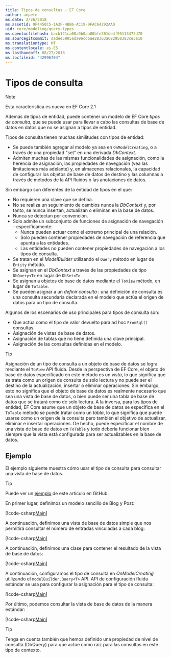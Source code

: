 ```yaml
---
title: Tipos de consultas - EF Core
author: anpete
ms.date: 2/26/2018
ms.assetid: 9F4450C5-1A3F-4BB6-AC19-9FAC64292AAD
uid: core/modeling/query-types
ms.openlocfilehash: bacb121ca00a9b0aa00bfe201de4f95113472d70
ms.sourcegitcommit: dadee5905ada9ecdbae28363a682950383ce3e10
ms.translationtype: MT
ms.contentlocale: es-ES
ms.lasthandoff: 08/27/2018
ms.locfileid: "42996704"
---
```

# <a name="query-types"></a>Tipos de consulta
> [!NOTE]
> Esta característica es nueva en EF Core 2.1

Además de tipos de entidad, puede contener un modelo de EF Core _tipos de consulta_, que se puede usar para llevar a cabo las consultas de base de datos en datos que no se asignan a tipos de entidad.

Tipos de consulta tienen muchas similitudes con tipos de entidad:

- Se puede también agregar al modelo ya sea en `OnModelCreating`, o a través de una propiedad "set" en una derivada _DbContext_.
- Admiten muchas de las mismas funcionalidades de asignación, como la herencia de asignación, las propiedades de navegación (vea las limitaciones más adelante) y, en almacenes relacionales, la capacidad de configurar los objetos de base de datos de destino y las columnas a través de métodos de la API fluidos o las anotaciones de datos.

Sin embargo son diferentes de la entidad de tipos en el que:

- No requieren una clave que se defina.
- No se realiza un seguimiento de cambios nunca la _DbContext_ y, por tanto, se nunca insertan, actualizan o eliminan en la base de datos.
- Nunca se detectan por convención.
- Solo admite un subconjunto de funciones de asignación de navegación - específicamente:
  - Nunca pueden actuar como el extremo principal de una relación.
  - Solo pueden contener propiedades de navegación de referencia que apunta a las entidades.
  - Las entidades no pueden contener propiedades de navegación a los tipos de consulta.
- Se tratan en el _ModelBuilder_ utilizando el `Query` método en lugar de `Entity` método.
- Se asignan en el _DbContext_ a través de las propiedades de tipo `DbQuery<T>` en lugar de `DbSet<T>`
- Se asignan a objetos de base de datos mediante el `ToView` método, en lugar de `ToTable`.
- Se pueden asignar a un _definir consulta_ : una definición de consulta es una consulta secundaria declarada en el modelo que actúa el origen de datos para un tipo de consulta.

Algunos de los escenarios de uso principales para tipos de consulta son:

- Que actúa como el tipo de valor devuelto para ad hoc `FromSql()` consultas.
- Asignación de vistas de base de datos.
- Asignación de tablas que no tiene definida una clave principal.
- Asignación de las consultas definidas en el modelo.

> [!TIP]
> Asignación de un tipo de consulta a un objeto de base de datos se logra mediante el `ToView` API fluida. Desde la perspectiva de EF Core, el objeto de base de datos especificado en este método es un _vista_, lo que significa que se trata como un origen de consulta de solo lectura y no puede ser el destino de la actualización, insertar o eliminar operaciones. Sin embargo, esto no significa que el objeto de base de datos es realmente necesario que sea una vista de base de datos, o bien puede ser una tabla de base de datos que se tratará como de solo lectura. A la inversa, para los tipos de entidad, EF Core asume que un objeto de base de datos se especifica en el `ToTable` método se puede tratar como un _tabla_, lo que significa que puede usarse como un origen de la consulta pero también el objetivo de actualizar, eliminar e insertar operaciones. De hecho, puede especificar el nombre de una vista de base de datos en `ToTable` y todo debería funcionar bien siempre que la vista está configurada para ser actualizables en la base de datos.

## <a name="example"></a>Ejemplo

El ejemplo siguiente muestra cómo usar el tipo de consulta para consultar una vista de base de datos.

> [!TIP]
> Puede ver un [ejemplo](https://github.com/aspnet/EntityFrameworkCore/tree/master/samples/QueryTypes) de este artículo en GitHub.

En primer lugar, definimos un modelo sencillo de Blog y Post:

[!code-csharp[Main](../../../efcore-repo/samples/QueryTypes/Program.cs#Entities)]

A continuación, definimos una vista de base de datos simple que nos permitirá consultar el número de entradas vinculadas a cada blog:

[!code-csharp[Main](../../../efcore-repo/samples/QueryTypes/Program.cs#View)]

A continuación, definimos una clase para contener el resultado de la vista de base de datos:

[!code-csharp[Main](../../../efcore-repo/samples/QueryTypes/Program.cs#QueryType)]

A continuación, configuramos el tipo de consulta en _OnModelCreating_ utilizando el `modelBuilder.Query<T>` API.
API de configuración fluida estándar se usa para configurar la asignación para el tipo de consulta:

[!code-csharp[Main](../../../efcore-repo/samples/QueryTypes/Program.cs#Configuration)]

Por último, podemos consultar la vista de base de datos de la manera estándar:

[!code-csharp[Main](../../../efcore-repo/samples/QueryTypes/Program.cs#Query)]

> [!TIP]
> Tenga en cuenta también que hemos definido una propiedad de nivel de consulta (DbQuery) para que actúe como raíz para las consultas en este tipo de contexto.
